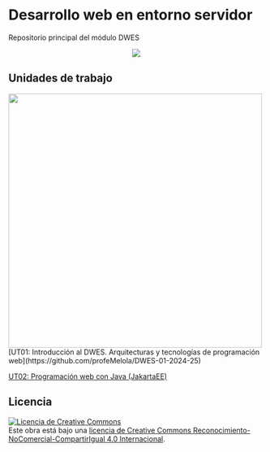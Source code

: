 # Desarrollo web en entorno servidor

Repositorio principal del módulo DWES

<center>
<img src="https://github.com/user-attachments/assets/72eda7f6-d0ea-4d7b-84fa-9b2398477683"/>
</center>


## Unidades de trabajo

<img src="https://github.com/user-attachments/assets/41a94276-8b9a-468b-a347-6f56fd7d6f66" height="500px"/>
[UT01: Introducción al DWES. Arquitecturas y tecnologías de programación web](https://github.com/profeMelola/DWES-01-2024-25)

[UT02: Programación web con Java (JakartaEE)](https://github.com/profeMelola/DWES-02-2024-25)






## Licencia

<a rel="license" href="http://creativecommons.org/licenses/by-nc-sa/4.0/"><img alt="Licencia de Creative Commons" style="border-width:0" src="https://i.creativecommons.org/l/by-nc-sa/4.0/88x31.png" /></a><br />Este obra está bajo una <a rel="license" href="http://creativecommons.org/licenses/by-nc-sa/4.0/">licencia de Creative Commons Reconocimiento-NoComercial-CompartirIgual 4.0 Internacional</a>.
